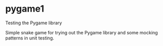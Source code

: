 # pygame1
Testing the Pygame library

Simple snake game for trying out the Pygame library and some mocking patterns in unit testing.
